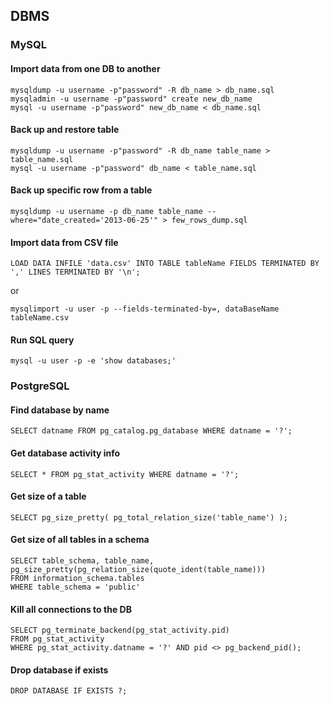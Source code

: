 ## DBMS

### MySQL

#### Import data from one DB to another
```
mysqldump -u username -p"password" -R db_name > db_name.sql 
mysqladmin -u username -p"password" create new_db_name 
mysql -u username -p"password" new_db_name < db_name.sql 
```

#### Back up and restore table
```
mysqldump -u username -p"password" -R db_name table_name > table_name.sql 
mysql -u username -p"password" db_name < table_name.sql 
```

#### Back up specific row from a table
```
mysqldump -u username -p db_name table_name --where="date_created='2013-06-25'" > few_rows_dump.sql
```

#### Import data from CSV file
```
LOAD DATA INFILE 'data.csv' INTO TABLE tableName FIELDS TERMINATED BY ',' LINES TERMINATED BY '\n';
```
or 
```
mysqlimport -u user -p --fields-terminated-by=, dataBaseName tableName.csv
```

#### Run SQL query
```
mysql -u user -p -e 'show databases;'
```

### PostgreSQL

#### Find database by name
```
SELECT datname FROM pg_catalog.pg_database WHERE datname = '?';
```

#### Get database activity info
```
SELECT * FROM pg_stat_activity WHERE datname = '?';
```

#### Get size of a table
```
SELECT pg_size_pretty( pg_total_relation_size('table_name') );
```

#### Get size of all tables in a schema
```
SELECT table_schema, table_name, pg_size_pretty(pg_relation_size(quote_ident(table_name)))
FROM information_schema.tables
WHERE table_schema = 'public'
```

#### Kill all connections to the DB
```
SELECT pg_terminate_backend(pg_stat_activity.pid) 
FROM pg_stat_activity 
WHERE pg_stat_activity.datname = '?' AND pid <> pg_backend_pid();
```

#### Drop database if exists
```
DROP DATABASE IF EXISTS ?;
```
